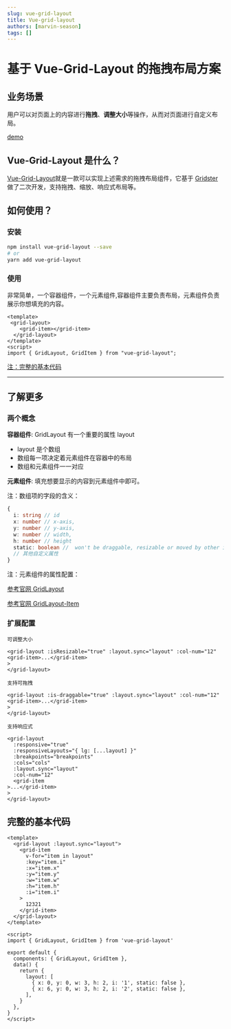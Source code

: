 ```yaml
---
slug: vue-grid-layout
title: Vue-grid-layout
authors: [marvin-season]
tags: []
---
```



# 基于 Vue-Grid-Layout 的拖拽布局方案

## 业务场景

用户可以对页面上的内容进行**拖拽**、**调整大小**等操作，从而对页面进行自定义布局。

[demo](https://codesandbox.io/embed/vue-grid-layout-vue2-x38xpy?fontsize=14&hidenavigation=1&theme=dark)


## Vue-Grid-Layout 是什么？

[Vue-Grid-Layout](https://jbaysolutions.github.io/vue-grid-layout/)就是一款可以实现上述需求的拖拽布局组件，它基于 [Gridster](http://dsmorse.github.io/gridster.js/) 做了二次开发，支持拖拽、缩放、响应式布局等。

## 如何使用？

### 安装

```bash
npm install vue-grid-layout --save
# or
yarn add vue-grid-layout
```

### 使用

非常简单，一个容器组件，一个元素组件,容器组件主要负责布局，元素组件负责展示你想填充的内容。

```vue
<template>
 <grid-layout>
    <grid-item></grid-item>
  </grid-layout>
</template>
<script>
import { GridLayout, GridItem } from "vue-grid-layout";
```

[注：完整的基本代码](#section)

---


## 了解更多

### 两个概念

**容器组件**: GridLayout 有一个重要的属性 layout

- layout 是个数组
- 数组每一项决定着元素组件在容器中的布局
- 数组和元素组件一一对应

**元素组件**: 填充想要显示的内容到元素组件中即可。

注：数组项的字段的含义：

```ts
{
  i: string // id
  x: number // x-axis,
  y: number // y-axis,
  w: number // width,
  h: number // height
  static: boolean //  won't be draggable, resizable or moved by other items
  // 其他自定义属性
}
```

注：元素组件的属性配置：

[参考官网 GridLayout](https://jbaysolutions.github.io/vue-grid-layout/guide/properties.html#gridlayout)

[参考官网 GridLayout-Item](https://jbaysolutions.github.io/vue-grid-layout/guide/properties.html#griditem)

### 扩展配置

`可调整大小`

```vue
<grid-layout :isResizable="true" :layout.sync="layout" :col-num="12" <grid-item>...</grid-item>   
>
</grid-layout>
```

`支持可拖拽`

```vue
<grid-layout :is-draggable="true" :layout.sync="layout" :col-num="12" <grid-item>...</grid-item>   
>
</grid-layout>
```

`支持响应式`

```vue
<grid-layout
  :responsive="true"
  :responsiveLayouts="{ lg: [...layout] }"
  :breakpoints="breakpoints"
  :cols="cols"
  :layout.sync="layout"
  :col-num="12"
  <grid-item
>...</grid-item>   
>
</grid-layout>
```

<a id="section"></a>

## 完整的基本代码

```vue
<template>
  <grid-layout :layout.sync="layout">
    <grid-item
      v-for="item in layout"
      :key="item.i"
      :x="item.x"
      :y="item.y"
      :w="item.w"
      :h="item.h"
      :i="item.i"
    >
      12321
    </grid-item>
  </grid-layout>
</template>

<script>
import { GridLayout, GridItem } from 'vue-grid-layout'

export default {
  components: { GridLayout, GridItem },
  data() {
    return {
      layout: [
        { x: 0, y: 0, w: 3, h: 2, i: '1', static: false },
        { x: 6, y: 0, w: 3, h: 2, i: '2', static: false },
      ],
    }
  },
}
</script>
```
